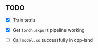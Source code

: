## TODO

- [x] Train tetris
- [x] Get `torch.export` pipeline working
- [ ] Call `model.so` successfully in cpp-land


